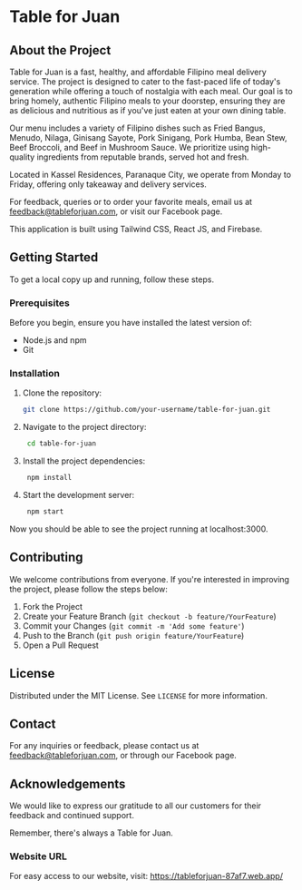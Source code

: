 # Table for Juan 

## About the Project

Table for Juan is a fast, healthy, and affordable Filipino meal delivery service. The project is designed to cater to the fast-paced life of today's generation while offering a touch of nostalgia with each meal. Our goal is to bring homely, authentic Filipino meals to your doorstep, ensuring they are as delicious and nutritious as if you've just eaten at your own dining table.

Our menu includes a variety of Filipino dishes such as Fried Bangus, Menudo, Nilaga, Ginisang Sayote, Pork Sinigang, Pork Humba, Bean Stew, Beef Broccoli, and Beef in Mushroom Sauce. We prioritize using high-quality ingredients from reputable brands, served hot and fresh.

Located in Kassel Residences, Paranaque City, we operate from Monday to Friday, offering only takeaway and delivery services.

For feedback, queries or to order your favorite meals, email us at feedback@tableforjuan.com, or visit our Facebook page.

This application is built using Tailwind CSS, React JS, and Firebase. 

## Getting Started

To get a local copy up and running, follow these steps. 

### Prerequisites

Before you begin, ensure you have installed the latest version of:

- Node.js and npm
- Git

### Installation

1. Clone the repository:
   ```bash
   git clone https://github.com/your-username/table-for-juan.git

2. Navigate to the project directory:
   ```bash
    cd table-for-juan
3. Install the project dependencies:
   ```bash
    npm install
5. Start the development server:
   ```bash
    npm start

Now you should be able to see the project running at localhost:3000. 

## Contributing

We welcome contributions from everyone. If you're interested in improving the project, please follow the steps below:

1. Fork the Project
2. Create your Feature Branch (`git checkout -b feature/YourFeature`)
3. Commit your Changes (`git commit -m 'Add some feature'`)
4. Push to the Branch (`git push origin feature/YourFeature`)
5. Open a Pull Request

## License

Distributed under the MIT License. See `LICENSE` for more information.

## Contact

For any inquiries or feedback, please contact us at feedback@tableforjuan.com, or through our Facebook page.

## Acknowledgements

We would like to express our gratitude to all our customers for their feedback and continued support.

Remember, there's always a Table for Juan.

### Website URL

For easy access to our website, visit: https://tableforjuan-87af7.web.app/
